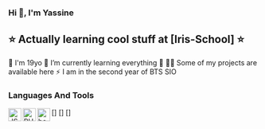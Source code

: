 ### Hi 👋, I'm Yassine


## ⭐ Actually learning cool stuff at [Iris-School] ⭐

🔭 I'm 19yo
🌱 I’m currently learning everything 🤣
👨‍💻 Some of my projects are available here
⚡ I am in the second year of BTS SIO

### Languages And Tools

[<img align="left" alt="JS" width="26px" src="https://raw.githubusercontent.com/jmnote/z-icons/master/svg/javascript.svg">]
[<img align="left" alt="PHP" width="26px" src="https://raw.githubusercontent.com/jmnote/z-icons/master/svg/php.svg">]
[<img align="left" alt="bootstrap" width="26px" src="https://raw.githubusercontent.com/jmnote/z-icons/master/svg/bootstrap.svg">]
